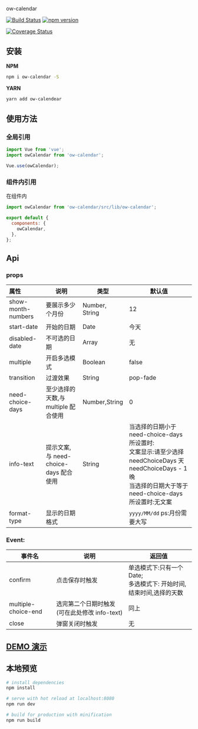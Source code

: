ow-calendar

[![Build Status](https://travis-ci.org/HowardTangHw/ow-calendar.svg?branch=develop)](https://travis-ci.org/HowardTangHw/ow-calendar)
[![npm version](https://img.shields.io/npm/v/ow-calendar.svg?style=flat)](https://www.npmjs.com/package/ow-calendar)

[![Coverage Status](https://img.shields.io/codecov/c/github/HowardTangHw/ow-calendar/develop.svg)](https://codecov.io/gh/HowardTangHw/ow-calendar/branch/develop)

## 安装

**NPM**

```bash
npm i ow-calendar -S
```

**YARN**

```bash
yarn add ow-calendear
```

## 使用方法

### 全局引用

```javascript
import Vue from 'vue';
import owCalendar from 'ow-calendar';

Vue.use(owCalendar);
```

### 组件内引用

在组件内

```javascript
import owCalendar from 'ow-calendar/src/lib/ow-calendar';
```

```javascript
export default {
  components: {
    owCalendar,
  },
};
```

## Api

### props

| 属性               | 说明                                  | 类型           | 默认值                                                                                                                                                                  |
| :----------------- | ------------------------------------- | -------------- | ----------------------------------------------------------------------------------------------------------------------------------------------------------------------- |
| show-month-numbers | 要展示多少个月份                      | Number, String | 12                                                                                                                                                                      |
| start-date         | 开始的日期                            | Date           | 今天                                                                                                                                                                    |
| disabled-date      | 不可选的日期                          | Array          | 无                                                                                                                                                                      |
| multiple           | 开启多选模式                          | Boolean        | false                                                                                                                                                                   |
| transition         | 过渡效果                              | String         | pop-fade                                                                                                                                                                |
| need-choice-days   | 至少选择的天数,与 multiple 配合使用   | Number,String  | 0                                                                                                                                                                       |
| info-text          | 提示文案,与 need-choice-days 配合使用 | String         | 当选择的日期小于 need-choice-days 所设置时:<br />文案显示:请至少选择 needChoiceDays 天 needChoiceDays - 1 晚<br />当选择的日期大于等于 need-choice-days 所设置时:无文案 |
| format-type        | 显示的日期格式                        |                | `yyyy/MM/dd` ps:月份需要大写                                                                                                                                            |

### Event:

| 事件名              | 说明                                         | 返回值                                                                  |
| ------------------- | -------------------------------------------- | ----------------------------------------------------------------------- |
| confirm             | 点击保存时触发                               | 单选模式下:只有一个 Date;<br />多选模式下: 开始时间,结束时间,选择的天数 |
| multiple-choice-end | 选完第二个日期时触发(可在此处修改 info-text) | 同上                                                                    |
| close               | 弹窗关闭时触发                               | 无                                                                      |

## [DEMO 演示](http://118.24.147.117/ow-calendar/)

## 本地预览

```bash
# install dependencies
npm install

# serve with hot reload at localhost:8080
npm run dev

# build for production with minification
npm run build
```
